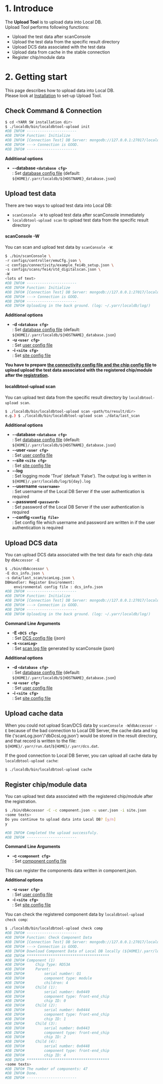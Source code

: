 # 1. Introduce

The **Upload Tool** is to upload data into Local DB. <br>
Upload Tool performs following functions:

* Upload the test data after scanConsole
* Upload the test data from the specific result directory
* Upload DCS data associated with the test data
* Upload data from cache in the stable connection
* Register chip/module data

# 2. Getting start

This page describes how to upload data into Local DB.<br>
Please look at [Installation](install.md) to set-up Upload Tool.

## Check Command & Connection

```bash
$ cd <YARR SW installation dir>
$ ./localdb/bin/localdbtool-upload init
#DB INFO# -----------------------
#DB INFO# Function: Initialize
#DB INFO# [Connection Test] DB Server: mongodb://127.0.0.1:27017/localdb
#DB INFO# ---> Connection is GOOD.
#DB INFO# -----------------------
```

**Additional options**

- **--database ``<database cfg>``**<br> : Set [database config file](config.md) (default: `${HOME}/.yarr/localdb/${HOSTNAME}_database.json`)

## Upload test data

There are two ways to upload test data into Local DB:

* `scanConsole -W` to upload test data after scanConsole immediately
* `localdbtool-upload scan` to upload test data from the specific result directory

#### scanConsole -W

You can scan and upload test data by `scanConsole -W`:

```bash
$ ./bin/scanConsole \
-r configs/controller/emuCfg.json \
-c configs/connectivity/example_fei4b_setup.json \
-s configs/scans/fei4/std_digitalscan.json \
-W
<lots of text>
#DB INFO# -----------------------
#DB INFO# Function: Initialize
#DB INFO# [Connection Test] DB Server: mongodb://127.0.0.1:27017/localdb
#DB INFO# ---> Connection is GOOD.
#DB INFO# -----------------------
#DB INFO# Uploading in the back ground. (log: ~/.yarr/localdb/log/)
```

**Additional options**

- **-d ``<database cfg>``**<br> : Set [database config file](config.md) (default: `${HOME}/.yarr/localdb/${HOSTNAME}_database.json`)
- **-u ``<user cfg>``**<br> : Set [user config file](config.md) 
- **-i ``<site cfg>``**<br> : Set [site config file](config.md)

**You have to prepare [the connectivity config file and the chip config file](#config.md) to upload upload the test data associated with the registered chip/module after the [registration](#register-chip/module-data).** 

#### localdbtool-upload scan

You can upload test data from the specific result directory by `localdbtool-upload scan`.

```bash
$ ./localdb/bin/localdbtool-upload scan <path/to/result/dir>
e.g.) $ ./localdb/bin/localdbtool-upload scan ./data/last_scan
```

**Additional options**

- **--database ``<database cfg>``**<br> : Set [database config file](config.md) (default: `${HOME}/.yarr/localdb/${HOSTNAME}_database.json`)
- **--user ``<user cfg>``**<br> : Set [user config file](config.md) 
- **--site ``<site cfg>``**<br> : Set [site config file](config.md)
- **--log**<br> : Set logging mode 'True' (default 'False'). The output log is written in `${HOME}/.yarr/localdb/log/${day}.log`
- **--username ``<username>``**<br> : Set username of the Local DB Server if the user authentication is required 
- **--password ``<password>``**<br> : Set password of the Local DB Server if the user authentication is required 
- **--config ``<config file>``**<br> : Set config file which username and password are written in if the user authentication is required

## Upload DCS data

You can upload DCS data associated with the test data for each chip data by `dbAccessor -E` 
```bash
$ ./bin/dbAccessor \
-E dcs_info.json \
-s data/last_scan/scanLog.json \
DBHandler: Register Environment:
	environmental config file : dcs_info.json
#DB INFO# -----------------------
#DB INFO# Function: Initialize
#DB INFO# [Connection Test] DB Server: mongodb://127.0.0.1:27017/localdb
#DB INFO# ---> Connection is GOOD.
#DB INFO# -----------------------
#DB INFO# Uploading in the back ground. (log: ~/.yarr/localdb/log/)
```

**Command Line Arguments**

- **-E ``<DCS cfg>``**<br> : Set [DCS config file](config.md) (json)
- **-s ``<scanLog>``**<br> : Set [scan log file](config.md) generated by scanConsole (json)

**Additional options**

- **-d ``<database cfg>``**<br> : Set [database config file](config.md) (default: `${HOME}/.yarr/localdb/${HOSTNAME}_database.json`)
- **-u ``<user cfg>``**<br> : Set [user config file](config.md) 
- **-i ``<site cfg>``**<br> : Set [site config file](config.md)

## Upload cache data

When you could not upload Scan/DCS data by `scanConsole -W`/`dbAccessor -E` because of the bad connection to Local DB Server,
the cache data and log file ('scanLog.json'/'dbDcsLog.json') would be stored in the result directory,
and that record is written to the file: `${HOME}/.yarr/run.dat`/`${HOME}/.yarr/dcs.dat`.

If the good connection to Local DB Server, you can upload all cache data by `localdbtool-upload cache`:

```bash
$ ./localdb/bin/localdbtool-upload cache
```

## Register chip/module data

You can upload test data associated with the registered chip/module after the registration.<br>

```bash
$ ./bin/dbAccessor -C -c component.json -u user.json -i site.json
<some texts>
Do you continue to upload data into Local DB? [y/n]
y

#DB INFO# Completed the upload successfuly.
#DB INFO# -----------------------
```

**Command Line Arguments**

- **-c ``<component cfg>``**<br> : Set [component config file](config.md)

This can register the components data written in component.json.

**Additional options**

- **-u ``<user cfg>``**<br> : Set [user config file](config.md) 
- **-i ``<site cfg>``**<br> : Set [site config file](config.md)

You can check the registered component data by `localdbtool-upload  check comp`:

```bash
$ ./localdb/bin/localdbtool-upload check comp
#DB INFO# -----------------------
#DB INFO# Function: Check Component Data
#DB INFO# [Connection Test] DB Server: mongodb://127.0.0.1:27017/localdb
#DB INFO# ---> Connection is GOOD.
#DB INFO# Download Component Data of Local DB locally (${HOME}/.yarr/localdb/{HOSTNAME}_modules.csv)...
#DB INFO# **************************************
#DB INFO# Component (1)
#DB INFO#     Chip Type: RD53A
#DB INFO#     Parent:
#DB INFO#         serial number: Q1
#DB INFO#         component type: module
#DB INFO#         children: 4
#DB INFO#     Child (1):
#DB INFO#         serial number: 0x0449
#DB INFO#         component type: front-end_chip
#DB INFO#         chip ID: 0
#DB INFO#     Child (2):
#DB INFO#         serial number: 0x0444
#DB INFO#         component type: front-end_chip
#DB INFO#         chip ID: 1
#DB INFO#     Child (3):
#DB INFO#         serial number: 0x0443
#DB INFO#         component type: front-end_chip
#DB INFO#         chip ID: 2
#DB INFO#     Child (4):
#DB INFO#         serial number: 0x0448
#DB INFO#         component type: front-end_chip
#DB INFO#         chip ID: 4
#DB INFO# **************************************
<some texts>
#DB INFO# The number of components: 47
#DB INFO# Done.
#DB INFO# -----------------------
```

